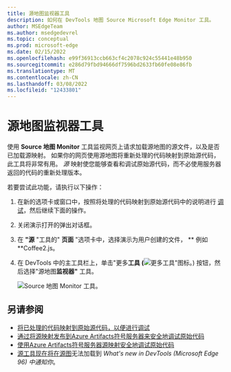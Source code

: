 ```yaml
---
title: 源地图监视器工具
description: 如何在 DevTools 地图 Source Microsoft Edge Monitor 工具。
author: MSEdgeTeam
ms.author: msedgedevrel
ms.topic: conceptual
ms.prod: microsoft-edge
ms.date: 02/15/2022
ms.openlocfilehash: e99f36913ccb663cf4c2078c924c55441e48b950
ms.sourcegitcommit: e286d79fbd94666df7596bd2633fb60fe08e86fb
ms.translationtype: MT
ms.contentlocale: zh-CN
ms.lasthandoff: 03/08/2022
ms.locfileid: "12433801"
---
```

# <a name="source-maps-monitor-tool"></a>源地图监视器工具

使用 **Source 地图 Monitor** 工具监视网页上请求加载源地图的源文件，以及是否已加载源映射。  如果你的网页使用源地图将重新处理的代码映射到原始源代码，此工具将非常有用。  _源_ 映射使您能够查看和调试原始源代码，而不必使用服务器返回的代码的重新处理版本。


若要尝试此功能，请执行以下操作：

1. 在新的选项卡或窗口中，按照将处理的代码映射到原始源代码中的说明进行 [调试](../javascript/source-maps.md)，然后继续下面的操作。

1. 关闭演示打开的弹出对话框。

1. 在 **"源** "工具的" **页面** "选项卡中，选择演示为用户创建的文件， ** 例如 **Coffee2.js。

1. 在 DevTools 中的主工具栏上，单击"更多**工具 (**![更多工具"图标](../media/more-tools-icon-light-theme.png)。) 按钮，然后选择"源地图**监视器"** 工具。

   ![Source 地图 Monitor 工具。](../media/source-maps-monitor-tool.png)


<!-- ====================================================================== -->
## <a name="see-also"></a>另请参阅

* [将已处理的代码映射到原始源代码，以便进行调试](../javascript/source-maps.md)
* [通过将源映射发布到Azure Artifacts符号服务器来安全地调试原始代码](../javascript/publish-source-maps-to-azure.md)
* [使用Azure Artifacts符号服务器源映射安全地调试原始代码](../javascript/consume-source-maps-from-azure.md)
* [源工具现在将在源图](../whats-new/2021/11/devtools.md#sources-tool-now-notifies-you-when-sourcemaps-cant-be-loaded)无法加载到 _What's new in DevTools (Microsoft Edge 96) 中通知你_。
